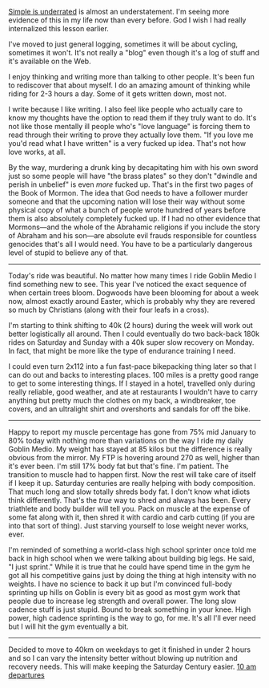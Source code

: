 [Simple is underrated](../Philosophy/Simple%20is%20underrated.md) is almost an understatement. I'm seeing more evidence of this in my life now than every before. God I wish I had really internalized this lesson earlier.

I've moved to just general logging, sometimes it will be about cycling, sometimes it won't. It's not really a "blog" even though it's a log of stuff and it's available on the Web.

I enjoy thinking and writing more than talking to other people. It's been fun to rediscover that about myself. I do an amazing amount of thinking while riding for 2-3 hours a day. Some of it gets written down, most not. 

I write because I like writing. I also feel like people who actually care to know my thoughts have the option to read them if they truly want to do. It's not like those mentally ill people who's "love language" is forcing them to read through their writing to prove they actually love them. "If you love me you'd read what I have written" is a very fucked up idea. That's not how love works, at all.

By the way, murdering a drunk king by decapitating him with his own sword just so some people will have "the brass plates" so they don't "dwindle and perish in unbelief" is even _more_ fucked up. That's in the first two pages of the Book of Mormon. The idea that God needs to have a follower murder someone and that the upcoming nation will lose their way without some physical copy of what a bunch of people wrote hundred of years before them is also absolutely completely fucked up. If I had no other evidence that Mormons—and the whole of the Abrahamic religions if you include the story of Abraham and his son—are absolute evil frauds responsible for countless genocides that's all I would need. You have to be a particularly dangerous level of stupid to believe any of that.

----
Today's ride was beautiful. No matter how many times I ride Goblin Medio I find something new to see. This year I've noticed the exact sequence of when certain trees bloom. Dogwoods have been blooming for about a week now, almost exactly around Easter, which is probably why they are revered so much by Christians (along with their four leafs in a cross).

I'm starting to think shifting to 40k (2 hours) during the week will work out better logistically all around. Then I could eventually do two back-back 180k rides on Saturday and Sunday with a 40k super slow recovery on Monday. In fact, that might be more like the type of endurance training I need.

I could even turn 2x112 into a fun fast-pace bikepacking thing later so that I can do out and backs to interesting places. 100 miles is a pretty good range to get to some interesting things. If I stayed in a hotel, travelled only during really reliable, good weather, and ate at restaurants I wouldn't have to carry anything but pretty much the clothes on my back, a windbreaker, toe covers, and an ultralight shirt and overshorts and sandals for off the bike.

----
Happy to report my muscle percentage has gone from 75% mid January to 80% today with nothing more than variations on the way I ride my daily Goblin Medio. My weight has stayed at 85 kilos but the difference is really obvious from the mirror. My FTP is hovering around 270 as well, higher than it's ever been. I'm still 17% body fat but that's fine. I'm patient. The transition to muscle had to happen first. Now the rest will take care of itself if I keep it up. Saturday centuries are really helping with body composition. That much long and slow totally shreds body fat. I don't know what idiots think differently. That's the *true* way to shred and always has been. Every triathlete and body builder will tell you. Pack on muscle at the expense of some fat along with it, then shred it with cardio and carb cutting (if you are into that sort of thing). Just starving yourself to lose weight never works, ever.

I'm reminded of something a world-class high school sprinter once told me back in high school when we were talking about building big legs. He said, "I just sprint." While it is true that he could have spend time in the gym he got all his competitive gains just by doing the thing at high intensity with no weights. I have no science to back it up but I'm convinced full-body sprinting up hills on Goblin is every bit as good as most gym work that people due to increase leg strength and overall power. The long slow cadence stuff is just stupid. Bound to break something in your knee. High power, high cadence sprinting is the way to go, for me. It's all I'll ever need but I will hit the gym eventually a bit.

----
Decided to move to 40km on weekdays to get it finished in under 2 hours and so I can vary the intensity better without blowing up nutrition and recovery needs. This will make keeping the Saturday Century easier. [10 am departures](../Cycling/10%20am%20departures.md)